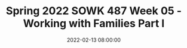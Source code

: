 ---
layout: single_presentation
name: spring-2022-sowk-487-week-05-working-with-families-part-i.md
title: "Spring 2022 SOWK 487 Week 05 - Working with Families Part I"
date:  2022-02-13 08:00:00
presentation_id: Yfis3P
permalink: /Yfis3P/
redirect_from:
  - /presentations/Yfis3P/spring-2022-sowk-487-week-05-working-with-families-part-i
slides: 
  - slide_name: deck-7864-large-0.jpeg
    slide_text: >
      <p>Working with Families Part I: Strengths and Assessments with Families
      Jacob Campbell, LICSW at Heritage University for SOWK 487 in Spring of 2022</p>
      
  - slide_name: deck-7864-large-1.jpeg
    slide_text: >
      <p>Genogram Cutout Activity
      Jacob Campbell, LICSW Heritage University
      SOWK 487 Fall 2022</p>
      
  - slide_name: deck-7864-large-2.jpeg
    slide_text: >
      <p>Agenda Strengths perspective and families Engagement and assessment with families
      Jacob Campbell, LICSW Heritage University
      SOWK 487 Fall 2022</p>
      
  - slide_name: deck-7864-large-3.jpeg
    slide_text: >
      <p>Identifying Family Strengths Note 12 to 15 positive aspects of the household pictured
      (National Court Appointed Special Advocate Association, 2007)</p>
      
  - slide_name: deck-7864-large-4.jpeg
    slide_text: >
      <p>What Families Provide
      Jacob Campbell, LICSW Heritage University
      SOWK 487 Fall 2022</p>
      
  - slide_name: deck-7864-large-5.jpeg
    slide_text: >
      <p>What Families Provide
      Jacob Campbell, LICSW Heritage University
      SOWK 487 Fall 2022</p>
      
  - slide_name: deck-7864-large-6.jpeg
    slide_text: >
      <p>Provide secure attachment bonds
      Provide for physical needs
      Procreation
      Primary socialization of children
      Regulate sexuality
      Satisfy emotional needs
      What Families Provide (Kirst-Ashman &amp; Hull, 2015) Jacob Campbell, LICSW Heritage University
      SOWK 487 Fall 2022</p>
      
  - slide_name: deck-7864-large-7.jpeg
    slide_text: >
      <p>How Engaged is the Family? Family focused Family-driven Family-centered (Chovil, 2009) Jacob Campbell, LICSW Heritage University
      SOWK 487 Fall 2022</p>
      
  - slide_name: deck-7864-large-8.jpeg
    slide_text: >
      <p>Different Families —Same Love “A primary group whose members assume certain obligations for each other and generally share common residences.” (Kirst-Ashman &amp; Hull, 2015, p. 331)
      Jacob Campbell, LICSW Heritage University
      SOWK 487 Fall 2022</p>
      
  - slide_name: deck-7864-large-9.jpeg
    slide_text: >
      <p>Family Systems Framework Assessment Dimensions
      • Homeostasis
      • Family Life Cycle
      • Boundaries and Boundary
      • Family Rules
      Maintenance
      • Family Decision Making, Hierarchy, and Power
      • Family Roles
      • Social Environment • Family Adaptive Capacity (Stressors and Strengths)
      • Communication Styles of Family Members
      (Kirst-Ashman &amp; Hull, 2015) Jacob Campbell, LICSW Heritage University
      (Kirst-Ashman &amp; Hull, 2015)
      SOWK 487 Fall 2022</p>
      
  - slide_name: deck-7864-large-10.jpeg
    slide_text: >
      <p>Homeostasis “Homeostasis is a systems concept that describes the tendency of a system to maintain or preserve equilibrium or balance. In essence, homeostasis is a conservative property of family systems that strives to maintain the status quo” (Kirst-Ashman &amp; Hull, 2015, p. 255)
      Jacob Campbell, LICSW Heritage University
      Balance
      Feedback loops (Kirst-Ashman &amp; Hull, 2015)
      SOWK 487 Fall 2022</p>
      
  - slide_name: deck-7864-large-11.jpeg
    slide_text: >
      <p>Boundaries &amp; Boundary Maintenance Disengagement
      Enmeshment
      di used boundaries
      inappropriately rigid
      Internal vs. External
      Unique
      families unique style, cultural preferences, strengths, and needs
      A
      A
      Subsystems (Kirst-Ashman &amp; Hull, 2015)
      ff
      Jacob Campbell, LICSW Heritage University
      SOWK 487 Fall 2022</p>
      
  - slide_name: deck-7864-large-12.jpeg
    slide_text: >
      <p>Family Decision Making, Hierarchy, and Power • Historic / Context • Reason for distribution • Covert power • Power exibility • Family perspective
      (Kirst-Ashman &amp; Hull, 2015)
      fl
      Jacob Campbell, LICSW Heritage University
      (Kirst-Ashman &amp; Hull, 2015)
      SOWK 487 Fall 2022</p>
      
  - slide_name: deck-7864-large-13.jpeg
    slide_text: >
      <p>Family Roles
      Perceived Enacted Prescribed
      (Kirst-Ashman &amp; Hull, 2015) Jacob Campbell, LICSW Heritage University
      (Kirst-Ashman &amp; Hull, 2015)
      SOWK 487 Fall 2022</p>
      
  - slide_name: deck-7864-large-14.jpeg
    slide_text: >
      <p>Family Rules
      Explicit
      Flexible
      Implicit
      Rigid
      (Kirst-Ashman &amp; Hull, 2015) Jacob Campbell, LICSW Heritage University
      (Kirst-Ashman &amp; Hull, 2015)
      SOWK 487 Fall 2022</p>
      
  - slide_name: deck-7864-large-15.jpeg
    slide_text: >
      <p>What About Your Family? Members Roles Norms Values Rules (Kirst-Ashman &amp; Hull, 2015) Jacob Campbell, LICSW Heritage University
      (Kirst-Ashman &amp; Hull, 2015)
      SOWK 487 Fall 2022</p>
      
  - slide_name: deck-7864-large-16.jpeg
    slide_text: >
      <p>Communication Styles of Family Members
      Congruence and Clarity of Communication
      Verbal
      Nonverbal
      Contextual (Kirst-Ashman &amp; Hull, 2015)
      Jacob Campbell, LICSW Heritage University
      (Kirst-Ashman &amp; Hull, 2015)
      SOWK 487 Fall 2022</p>
      
  - slide_name: deck-7864-large-17.jpeg
    slide_text: >
      <p>Communication Styles of Family Members Insoo Kim Berg Solution-Focused Family Therapy Video (PsychotherapyNet, 2009)
      Jacob Campbell, LICSW Heritage University
      (Berg, 2009)
      SOWK 487 Fall 2022</p>
      
  - slide_name: deck-7864-large-18.jpeg
    slide_text: >
      <p>Family Life Cycle 1. Unattached young adult 2. New couple 3. Family with young children 4. Family with adolescents 5. Family that is launching children 6. Family in later life
      (Kirst-Ashman &amp; Hull, 2015) Jacob Campbell, LICSW Heritage University
      (Kirst-Ashman &amp; Hull, 2015)
      SOWK 487 Fall 2022</p>
      
  - slide_name: deck-7864-large-19.jpeg
    slide_text: >
      <p>Social Environment
      (Kirst-Ashman &amp; Hull, 2015) Jacob Campbell, LICSW Heritage University
      (Kirst-Ashman &amp; Hull, 2015)
      SOWK 487 Fall 2022</p>
      
  - slide_name: deck-7864-large-20.jpeg
    slide_text: >
      <p>Family Adaptive Capacity
      Family Stressors
      Family Strengths &amp; Resilience
      Family Cycle Frequency and Duration Magnitude and Number
      Social support Internal cohesion and commitment Creativity and exibility Appraisal, insight, and meaning Initiative and achievement Boundary setting (Kirst-Ashman &amp; Hull, 2015)
      fl
      Jacob Campbell, LICSW Heritage University
      (Kirst-Ashman &amp; Hull, 2015)
      SOWK 487 Fall 2022</p>
      
presentation_description: >
  <p>Week five, we move away from talking about groups in general and discussing a specific type of group, that of working with families. Students are expected to read Chovil (2009). We will also be talking about the dimensions of family assessment. These include (1) Homeostasis, (2) Boundaries and Boundary Maintenance, (3) Family Decision Making, Hierarchy, and Power, (4) Family Roles, (5) Communication Styles of Family Members (6) Family Life Cycle, (7) Family Rules, (8) Social Environment, and (9) Family Adaptive Capacity (Stressors and Strengths).</p>
  <p>The agenda for this week is as follows:</p>
  <ul>
  <li>Strengths perspective and families</li>
  <li>Engagement and assessment with families</li>
  </ul>
  <p>Reference</p>
  <p>Chovil, N. (2009). Engaging families in child &amp; youth mental health: A review of best, emerging and promising practices. <em>The F.O.R.C.E. Society for Kids’ Mental Health</em>, 44 pages. Available at <a href="https://www.nctsn.org/sites/default/files/resources/resource-guide/cac_engaging_families_in_child_and_youth_mental_health.pdf" target="_blank" rel="noopener">https://www.nctsn.org/sites/default/files/resources/resource-guide/cac_engaging_families_in_child_and_youth_mental_health.pdf</a></p>
  
downloadable_slides: deck-7864.pdf
slides_count: 21
header:
  teaser: deck-7864-thumb-0.jpeg
presentation_video:
location: "Heritage University"
tags:
  - Heritage University
  - BASW Program
  - SOWK 487w
---
